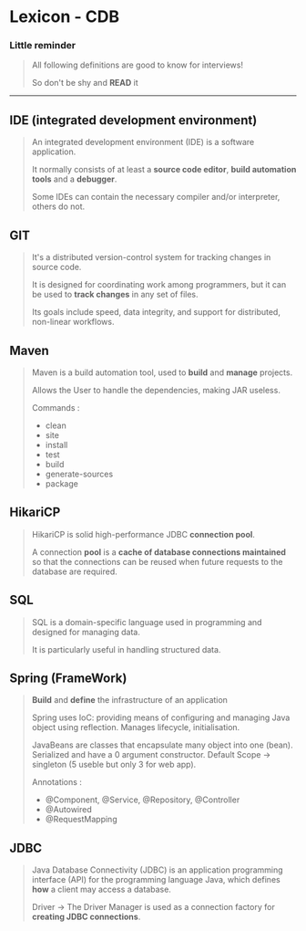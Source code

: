 # Lexicon - CDB
### Little reminder

> All following definitions are good to know for interviews!
>
> So don't be shy and **READ** it

***

## IDE (integrated development environment)

> An integrated development environment (IDE) is a software application.
>
> It normally consists of at least a **source code editor**, **build automation tools** and a **debugger**.
>
> Some IDEs can contain the necessary compiler and/or interpreter, others do not.

## GIT

> It's a distributed version-control system for tracking changes in source code. 
>
> It is designed for coordinating work among programmers, but it can be used to **track changes** in any set of files. 
>
> Its goals include speed, data integrity, and support for distributed, non-linear workflows.

## Maven

>  Maven is a build automation tool, used to **build** and **manage** projects.
>
> Allows the User to handle the dependencies, making JAR useless.
>
> Commands : 
> - clean
> - site
> - install
> - test
> - build
> - generate-sources
> - package

## HikariCP

> HikariCP is solid high-performance JDBC **connection pool**.
>
> A connection **pool** is a **cache of database connections maintained** so that the connections can be reused when future requests to the database are required.

## SQL

> SQL is a domain-specific language used in programming and designed for managing data.
>
> It is particularly useful in handling structured data.

## Spring (FrameWork)

> **Build** and **define** the infrastructure of an application
>
> Spring uses IoC: providing means of configuring and managing Java object using reflection. Manages lifecycle, initialisation.
>
> JavaBeans are classes that encapsulate many object into one (bean). Serialized and have a 0 argument constructor. Default Scope -> singleton (5 useble but only 3 for web app).
>
> Annotations : 
> - @Component, @Service, @Repository, @Controller
> - @Autowired
> - @RequestMapping


## JDBC

> Java Database Connectivity (JDBC) is an application programming interface (API) for the programming language Java, which defines **how** a client may access a database.
>
> Driver -> The Driver Manager is used as a connection factory for **creating JDBC connections**.
